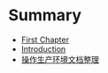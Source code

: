 # Summary

* [First Chapter](chapter1.md)
* [Introduction](README.md)
* [操作生产环境文档整理](操作生产环境文档整理.md)

